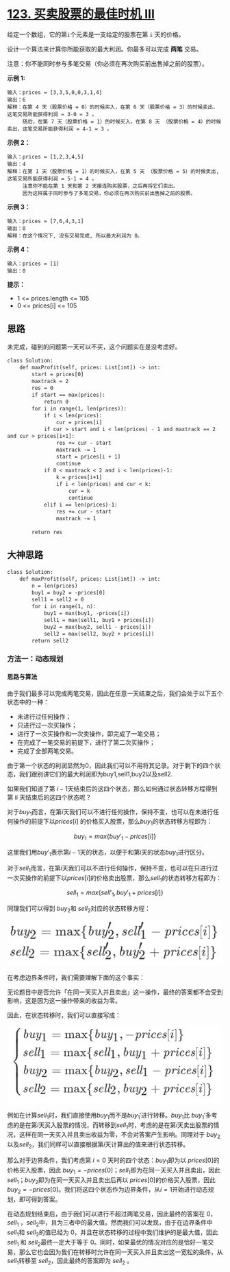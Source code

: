 # [123. 买卖股票的最佳时机 III](https://leetcode-cn.com/problems/best-time-to-buy-and-sell-stock-iii/)

给定一个数组，它的第` i `个元素是一支给定的股票在第 `i` 天的价格。

设计一个算法来计算你所能获取的最大利润。你最多可以完成 **两笔** 交易。

注意：你不能同时参与多笔交易（你必须在再次购买前出售掉之前的股票）。

 

**示例 1:**

```
输入：prices = [3,3,5,0,0,3,1,4]
输出：6
解释：在第 4 天（股票价格 = 0）的时候买入，在第 6 天（股票价格 = 3）的时候卖出，这笔交易所能获得利润 = 3-0 = 3 。
     随后，在第 7 天（股票价格 = 1）的时候买入，在第 8 天 （股票价格 = 4）的时候卖出，这笔交易所能获得利润 = 4-1 = 3 。
```

**示例 2：**

```
输入：prices = [1,2,3,4,5]
输出：4
解释：在第 1 天（股票价格 = 1）的时候买入，在第 5 天 （股票价格 = 5）的时候卖出, 这笔交易所能获得利润 = 5-1 = 4 。   
     注意你不能在第 1 天和第 2 天接连购买股票，之后再将它们卖出。   
     因为这样属于同时参与了多笔交易，你必须在再次购买前出售掉之前的股票。
```

**示例 3：**

```
输入：prices = [7,6,4,3,1] 
输出：0 
解释：在这个情况下, 没有交易完成, 所以最大利润为 0。
```

**示例 4：**

```
输入：prices = [1]
输出：0
```

**提示：**

- 1 <= prices.length <= 105
- 0 <= prices[i] <= 105

## 思路

未完成，碰到的问题第一天可以不买，这个问题实在是没考虑好。

```
class Solution:
    def maxProfit(self, prices: List[int]) -> int:
        start = prices[0]
        maxtrack = 2
        res = 0
        if start == max(prices):
            return 0
        for i in range(1, len(prices)):
            if i < len(prices):
                cur = prices[i]
            if cur > start and i < len(prices) - 1 and maxtrack == 2 and cur > prices[i+1]:
                res += cur - start
                maxtrack -= 1
                start = prices[i + 1]
                continue
            if 0 < maxtrack < 2 and i < len(prices)-1:
                k = prices[i+1]
                if i < len(prices) and cur < k:
                    cur = k
                    continue
            elif i == len(prices)-1:
                res += cur - start
                maxtrack -= 1

        return res
```

## 大神思路

````
class Solution:
    def maxProfit(self, prices: List[int]) -> int:
        n = len(prices)
        buy1 = buy2 = -prices[0]
        sell1 = sell2 = 0
        for i in range(1, n):
            buy1 = max(buy1, -prices[i])
            sell1 = max(sell1, buy1 + prices[i])
            buy2 = max(buy2, sell1 - prices[i])
            sell2 = max(sell2, buy2 + prices[i])
        return sell2
````

### 方法一：动态规划

#### 思路与算法

由于我们最多可以完成两笔交易，因此在任意一天结束之后，我们会处于以下五个状态中的一种：

- 未进行过任何操作；
- 只进行过一次买操作；
- 进行了一次买操作和一次卖操作，即完成了一笔交易；
- 在完成了一笔交易的前提下，进行了第二次买操作；
- 完成了全部两笔交易。

由于第一个状态的利润显然为0，因此我们可以不用将其记录。对于剩下的四个状态，我们跟别讲它们的最大利润即为buy1,sell1,buy2以及sell2.

如果我们知道了第 $i-1$天结束后的这四个状态，那么如何通过状态转移方程得到第 ii 天结束后的这四个状态呢？

对于$buy_1$而言，在第$i$天我们可以不进行任何操作，保持不变，也可以在未进行任何操作的前提下以$prices[i]$ 的价格买入股票，那么$buy_1$的状态转移方程即为：

$$ buy_1 = max\lbrace{buy'_1-prices[i]\rbrace} $$

这里我们用$buy'_1$表示第$i-1$天的状态，以便于和第i天的状态$buy_1$进行区分。

对于$sell_1$而言，在第$i$天我们可以不进行任何操作，保持不变，也可以在只进行过一次买操作的前提下以$prices[i]$的价格卖出股票，那么$sell_1$的状态转移方程即为：

$$ sell_1=max\lbrace{sell'_1,buy'_1+prices[i]\rbrace} $$

同理我们可以得到 $\textit{buy}_2$和 $\textit{sell}_2$对应的状态转移方程：

![image-20210111235006547](../img/image-20210111235006547.png)

在考虑边界条件时，我们需要理解下面的这个事实：

无论题目中是否允许「在同一天买入并且卖出」这一操作，最终的答案都不会受到影响，这是因为这一操作带来的收益为零。

因此，在状态转移时，我们可以直接写成：

![image-20210111235024264](../img/image-20210111235024264.png)

例如在计算$\textit{sell}_1$时，我们直接使用$\textit{buy}_1$而不是$\textit{buy}_1'$进行转移。$\textit{buy}_1$比 $\textit{buy}_1'$多考虑的是在第$i$天买入股票的情况，而转移到$\textit{sell}_1$时，考虑的是在第$i$天卖出股票的情况，这样在同一天买入并且卖出收益为零，不会对答案产生影响。同理对于 $\textit{buy}_2$以及$\textit{sell}_2$，我们同样可以直接根据第$i$天计算出的值来进行状态转移。

那么对于边界条件，我们考虑第 $i=0$ 天时的四个状态：$\textit{buy}_1$即为以 $\textit{prices}[0]$的价格买入股票，因此 $\textit{buy}_1=-\textit{prices}[0]$；$\textit{sell}_1$即为在同一天买入并且卖出，因此 $\textit{sell}_1$；$\textit{buy}_2$即为在同一天买入并且卖出后再以 $\textit{prices}[0]$的价格买入股票，因此 $\textit{buy}_2=-\textit{prices}[0]$。我们将这四个状态作为边界条件，从$i=1$开始进行动态规划，即可得到答案。

在动态规划结束后，由于我们可以进行不超过两笔交易，因此最终的答案在 0，$\textit{sell}_1$
 ，$\textit{sell}_2$中，且为三者中的最大值。然而我们可以发现，由于在边界条件中 $\textit{sell}_1$和 $\textit{sell}_2$的值已经为 0，并且在状态转移的过程中我们维护的是最大值，因此 $\textit{sell}_1$ 和 $\textit{sell}_2$最终一定大于等于 0。同时，如果最优的情况对应的是恰好一笔交易，那么它也会因为我们在转移时允许在同一天买入并且卖出这一宽松的条件，从 $\textit{sell}_1$转移至 $\textit{sell}_2$，因此最终的答案即为 $\textit{sell}_2$ 。

